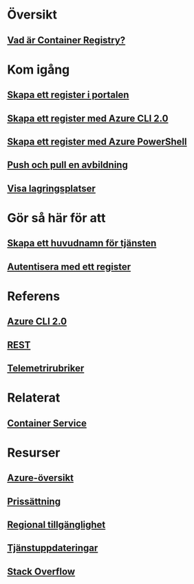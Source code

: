 

# Översikt



## [Vad är Container Registry?](container-registry-intro.md)



# Kom igång


## [Skapa ett register i portalen](container-registry-get-started-portal.md)


## [Skapa ett register med Azure CLI 2.0](container-registry-get-started-azure-cli.md)


## [Skapa ett register med Azure PowerShell](container-registry-get-started-powershell.md)


## [Push och pull en avbildning](container-registry-get-started-docker-cli.md)


## [Visa lagringsplatser](container-registry-repositories.md)



# Gör så här för att



## [Skapa ett huvudnamn för tjänsten](../azure-resource-manager/resource-group-create-service-principal-portal.md?toc=%2fazure%2fcontainer-registry%2ftoc.json)


## [Autentisera med ett register](container-registry-authentication.md)



# Referens



## [Azure CLI 2.0](/cli/azure/acr)


## [REST](/rest/api/containerregistry)


## [Telemetrirubriker](container-registry-headers.md)



# Relaterat



## [Container Service](/azure/container-service/)



# Resurser


## [Azure-översikt](https://azure.microsoft.com/roadmap/)


## [Prissättning](https://azure.microsoft.com/pricing/details/container-registry/)


## [Regional tillgänglighet](https://azure.microsoft.com/regions/services/)


## [Tjänstuppdateringar](https://azure.microsoft.com/en-us/updates/?product=container-registry&updatetype=&platform=)


## [Stack Overflow](http://stackoverflow.com/questions/tagged/azure-container-registry)
